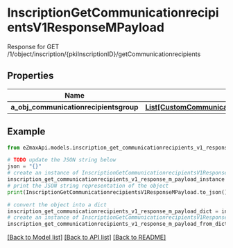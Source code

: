 # InscriptionGetCommunicationrecipientsV1ResponseMPayload

Response for GET /1/object/inscription/{pkiInscriptionID}/getCommunicationrecipients

## Properties

Name | Type | Description | Notes
------------ | ------------- | ------------- | -------------
**a_obj_communicationrecipientsgroup** | [**List[CustomCommunicationrecipientsgroupResponse]**](CustomCommunicationrecipientsgroupResponse.md) |  | 

## Example

```python
from eZmaxApi.models.inscription_get_communicationrecipients_v1_response_m_payload import InscriptionGetCommunicationrecipientsV1ResponseMPayload

# TODO update the JSON string below
json = "{}"
# create an instance of InscriptionGetCommunicationrecipientsV1ResponseMPayload from a JSON string
inscription_get_communicationrecipients_v1_response_m_payload_instance = InscriptionGetCommunicationrecipientsV1ResponseMPayload.from_json(json)
# print the JSON string representation of the object
print(InscriptionGetCommunicationrecipientsV1ResponseMPayload.to_json())

# convert the object into a dict
inscription_get_communicationrecipients_v1_response_m_payload_dict = inscription_get_communicationrecipients_v1_response_m_payload_instance.to_dict()
# create an instance of InscriptionGetCommunicationrecipientsV1ResponseMPayload from a dict
inscription_get_communicationrecipients_v1_response_m_payload_from_dict = InscriptionGetCommunicationrecipientsV1ResponseMPayload.from_dict(inscription_get_communicationrecipients_v1_response_m_payload_dict)
```
[[Back to Model list]](../README.md#documentation-for-models) [[Back to API list]](../README.md#documentation-for-api-endpoints) [[Back to README]](../README.md)


